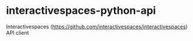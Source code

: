 interactivespaces-python-api
============================

Interactivespaces (https://github.com/interactivespaces/interactivespaces) API client 

